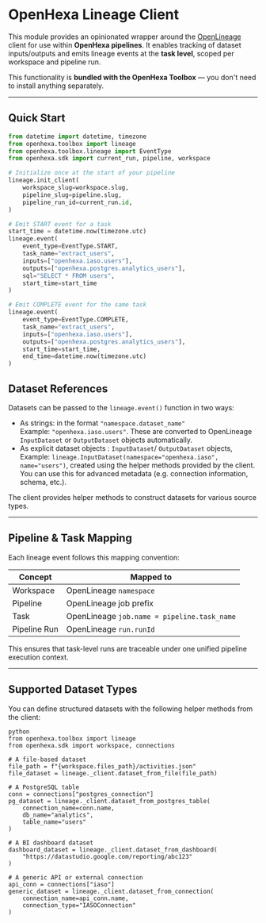 # OpenHexa Lineage Client

This module provides an opinionated wrapper around the [OpenLineage](https://openlineage.io) client for use within **OpenHexa pipelines**. 
It enables tracking of dataset inputs/outputs and emits lineage events at the **task level**, scoped per workspace and pipeline run.

This functionality is **bundled with the OpenHexa Toolbox** — you don't need to install anything separately.

---

## Quick Start

```python
from datetime import datetime, timezone
from openhexa.toolbox import lineage
from openhexa.toolbox.lineage import EventType
from openhexa.sdk import current_run, pipeline, workspace

# Initialize once at the start of your pipeline
lineage.init_client(
    workspace_slug=workspace.slug,
    pipeline_slug=pipeline.slug,
    pipeline_run_id=current_run.id,
)

# Emit START event for a task
start_time = datetime.now(timezone.utc)
lineage.event(
    event_type=EventType.START,
    task_name="extract_users",
    inputs=["openhexa.iaso.users"],
    outputs=["openhexa.postgres.analytics_users"],
    sql="SELECT * FROM users",
    start_time=start_time
)

# Emit COMPLETE event for the same task
lineage.event(
    event_type=EventType.COMPLETE,
    task_name="extract_users",
    inputs=["openhexa.iaso.users"],
    outputs=["openhexa.postgres.analytics_users"],
    start_time=start_time,
    end_time=datetime.now(timezone.utc)
)

```
## Dataset References

Datasets can be passed to the `lineage.event()` function in two ways:

- As strings: in the format `"namespace.dataset_name"`  
  Example: `"openhexa.iaso.users"`. 
  These are converted to OpenLineage `InputDataset` or `OutputDataset` objects automatically.
- As explicit dataset objects  : `InputDataset`/ `OutputDataset` objects,  
  Example: `lineage.InputDataset(namespace="openhexa.iaso", name="users")`, created using the helper methods provided by the client.
  You can use this for advanced metadata (e.g. connection information, schema, etc.).

The client provides helper methods to construct datasets for various source types.

---

## Pipeline & Task Mapping

Each lineage event follows this mapping convention:

| Concept       | Mapped to                         |
|---------------|-----------------------------------|
| Workspace     | OpenLineage `namespace`           |
| Pipeline      | OpenLineage job prefix            |
| Task          | OpenLineage `job.name = pipeline.task_name` |
| Pipeline Run  | OpenLineage `run.runId`           |

This ensures that task-level runs are traceable under one unified pipeline execution context.

---

## Supported Dataset Types

You can define structured datasets with the following helper methods from the client:

```
python
from openhexa.toolbox import lineage
from openhexa.sdk import workspace, connections

# A file-based dataset
file_path = f"{workspace.files_path}/activities.json"
file_dataset = lineage._client.dataset_from_file(file_path)

# A PostgreSQL table
conn = connections["postgres_connection"]
pg_dataset = lineage._client.dataset_from_postgres_table(
    connection_name=conn.name,
    db_name="analytics",
    table_name="users"
)

# A BI dashboard dataset
dashboard_dataset = lineage._client.dataset_from_dashboard(
    "https://datastudio.google.com/reporting/abc123"
)

# A generic API or external connection
api_conn = connections["iaso"]
generic_dataset = lineage._client.dataset_from_connection(
    connection_name=api_conn.name,
    connection_type="IASOConnection"
)

```